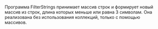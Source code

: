 Программа FilterStrings принимает массив строк и формирует
новый массив из строк, длина которых меньше или равна 3 символам.
Она реализована без использования коллекций, только с помощью массивов.
